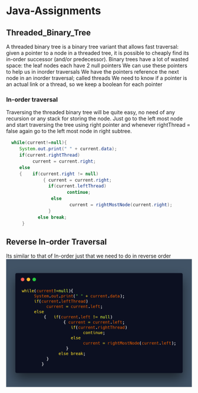 # Java-Assignments

## Threaded_Binary_Tree

A threaded binary tree is a binary tree variant that allows fast traversal: given a pointer to a node in a threaded tree, it is possible to cheaply find its in-order successor (and/or predecessor).
Binary trees have a lot of wasted space: the leaf nodes each have 2 null pointers
We can use these pointers to help us in inorder traversals
We have the pointers reference the next node in an inorder traversal; called threads
We need to know if a pointer is an actual link or a thread, so we keep a boolean for each pointer

### In-order traversal
Traversing the threaded binary tree will be quite easy, no need of any recursion or any stack for storing the node. Just go to the left most node and start traversing the tree using right pointer and whenever rightThread = false again go to the left most node in right subtree.

```java
  while(current!=null){
     System.out.print(" " + current.data);
     if(current.rightThread)
          current = current.right;
     else
     {    if(current.right != null)
              { current = current.right;
                if(current.leftThread)
                       continue;
                 else
                        current = rightMostNode(current.right);
                }
            else break; 
      }
```

## Reverse In-order Traversal
Its similar to that of In-order just that we need to do in reverse order
![Reverse inorder](/images/revinorder.png)
